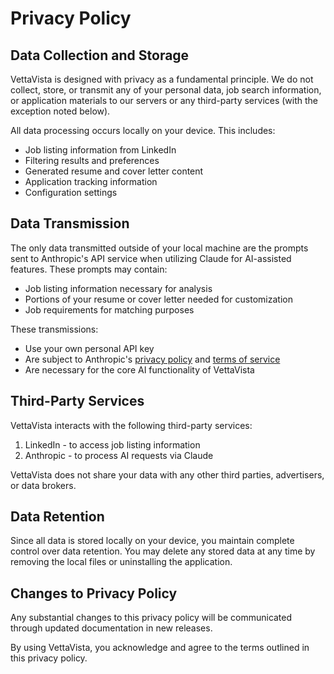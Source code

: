 # Privacy Policy

## Data Collection and Storage

VettaVista is designed with privacy as a fundamental principle. We do not collect, store, or transmit any of your personal data, job search information, or application materials to our servers or any third-party services (with the exception noted below).

All data processing occurs locally on your device. This includes:
- Job listing information from LinkedIn
- Filtering results and preferences
- Generated resume and cover letter content
- Application tracking information
- Configuration settings

## Data Transmission

The only data transmitted outside of your local machine are the prompts sent to Anthropic's API service when utilizing Claude for AI-assisted features. These prompts may contain:
- Job listing information necessary for analysis
- Portions of your resume or cover letter needed for customization
- Job requirements for matching purposes

These transmissions:
- Use your own personal API key
- Are subject to Anthropic's [privacy policy](https://privacy.anthropic.com/en/collections/10672411-data-handling-retention) and [terms of service](https://privacy.anthropic.com/en/collections/10672414-policies-terms-of-service)
- Are necessary for the core AI functionality of VettaVista

## Third-Party Services

VettaVista interacts with the following third-party services:
1. LinkedIn - to access job listing information
2. Anthropic - to process AI requests via Claude

VettaVista does not share your data with any other third parties, advertisers, or data brokers.

## Data Retention

Since all data is stored locally on your device, you maintain complete control over data retention. You may delete any stored data at any time by removing the local files or uninstalling the application.

## Changes to Privacy Policy

Any substantial changes to this privacy policy will be communicated through updated documentation in new releases.

By using VettaVista, you acknowledge and agree to the terms outlined in this privacy policy.